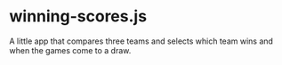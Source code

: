 # winning-scores.js
A little app that compares three teams and selects which team wins and when the games come to a draw.
